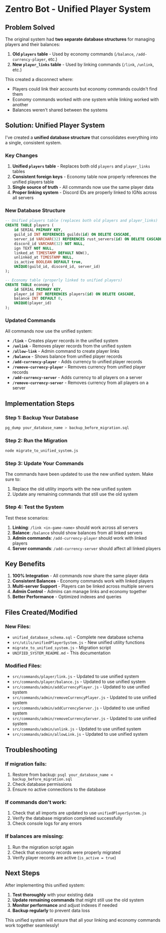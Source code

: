 # Zentro Bot - Unified Player System

## Problem Solved

The original system had **two separate database structures** for managing players and their balances:

1. **Old `players` table** - Used by economy commands (`/balance`, `/add-currency-player`, etc.)
2. **New `player_links` table** - Used by linking commands (`/link`, `/unlink`, etc.)

This created a disconnect where:
- Players could link their accounts but economy commands couldn't find them
- Economy commands worked with one system while linking worked with another
- Balances weren't shared between the systems

## Solution: Unified Player System

I've created a **unified database structure** that consolidates everything into a single, consistent system.

### Key Changes

1. **Unified `players` table** - Replaces both old `players` and `player_links` tables
2. **Consistent foreign keys** - Economy table now properly references the unified players table
3. **Single source of truth** - All commands now use the same player data
4. **Proper linking system** - Discord IDs are properly linked to IGNs across all servers

### New Database Structure

```sql
-- Unified players table (replaces both old players and player_links)
CREATE TABLE players (
    id SERIAL PRIMARY KEY,
    guild_id INT REFERENCES guilds(id) ON DELETE CASCADE,
    server_id VARCHAR(32) REFERENCES rust_servers(id) ON DELETE CASCADE,
    discord_id VARCHAR(32) NOT NULL,
    ign TEXT NOT NULL,
    linked_at TIMESTAMP DEFAULT NOW(),
    unlinked_at TIMESTAMP NULL,
    is_active BOOLEAN DEFAULT true,
    UNIQUE(guild_id, discord_id, server_id)
);

-- Economy table (properly linked to unified players)
CREATE TABLE economy (
    id SERIAL PRIMARY KEY,
    player_id INT REFERENCES players(id) ON DELETE CASCADE,
    balance INT DEFAULT 0,
    UNIQUE(player_id)
);
```

### Updated Commands

All commands now use the unified system:

- **`/link`** - Creates player records in the unified system
- **`/unlink`** - Removes player records from the unified system  
- **`/allow-link`** - Admin command to create player links
- **`/balance`** - Shows balance from unified player records
- **`/add-currency-player`** - Adds currency to unified player records
- **`/remove-currency-player`** - Removes currency from unified player records
- **`/add-currency-server`** - Adds currency to all players on a server
- **`/remove-currency-server`** - Removes currency from all players on a server

## Implementation Steps

### Step 1: Backup Your Database
```bash
pg_dump your_database_name > backup_before_migration.sql
```

### Step 2: Run the Migration
```bash
node migrate_to_unified_system.js
```

### Step 3: Update Your Commands
The commands have been updated to use the new unified system. Make sure to:

1. Replace the old utility imports with the new unified system
2. Update any remaining commands that still use the old system

### Step 4: Test the System
Test these scenarios:

1. **Linking**: `/link <in-game-name>` should work across all servers
2. **Balance**: `/balance` should show balances from all linked servers
3. **Admin commands**: `/add-currency-player` should work with linked players
4. **Server commands**: `/add-currency-server` should affect all linked players

## Key Benefits

1. **100% Integration** - All commands now share the same player data
2. **Consistent Balances** - Economy commands work with linked players
3. **Multi-server Support** - Players can be linked across multiple servers
4. **Admin Control** - Admins can manage links and economy together
5. **Better Performance** - Optimized indexes and queries

## Files Created/Modified

### New Files:
- `unified_database_schema.sql` - Complete new database schema
- `src/utils/unifiedPlayerSystem.js` - New unified utility functions
- `migrate_to_unified_system.js` - Migration script
- `UNIFIED_SYSTEM_README.md` - This documentation

### Modified Files:
- `src/commands/player/link.js` - Updated to use unified system
- `src/commands/player/balance.js` - Updated to use unified system
- `src/commands/admin/addCurrencyPlayer.js` - Updated to use unified system
- `src/commands/admin/removeCurrencyPlayer.js` - Updated to use unified system
- `src/commands/admin/addCurrencyServer.js` - Updated to use unified system
- `src/commands/admin/removeCurrencyServer.js` - Updated to use unified system
- `src/commands/admin/unlink.js` - Updated to use unified system
- `src/commands/admin/allowLink.js` - Updated to use unified system

## Troubleshooting

### If migration fails:
1. Restore from backup: `psql your_database_name < backup_before_migration.sql`
2. Check database permissions
3. Ensure no active connections to the database

### If commands don't work:
1. Check that all imports are updated to use `unifiedPlayerSystem.js`
2. Verify the database migration completed successfully
3. Check console logs for any errors

### If balances are missing:
1. Run the migration script again
2. Check that economy records were properly migrated
3. Verify player records are active (`is_active = true`)

## Next Steps

After implementing this unified system:

1. **Test thoroughly** with your existing data
2. **Update remaining commands** that might still use the old system
3. **Monitor performance** and adjust indexes if needed
4. **Backup regularly** to prevent data loss

This unified system will ensure that all your linking and economy commands work together seamlessly!